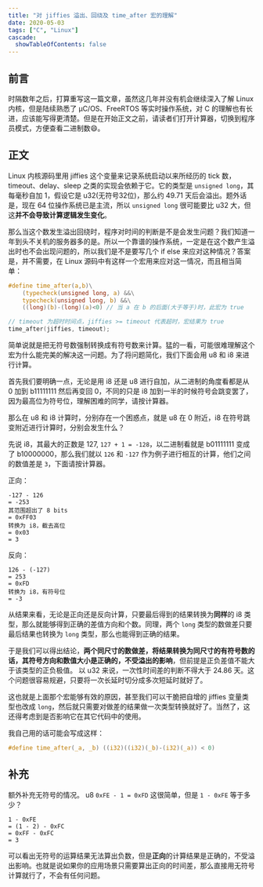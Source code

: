 ```yaml
---
title: "对 jiffies 溢出、回绕及 time_after 宏的理解"
date: 2020-05-03
tags: ["C", "Linux"]
cascade:
  showTableOfContents: false
---
```


## 前言

时隔数年之后，打算重写这一篇文章，虽然这几年并没有机会继续深入了解 Linux 内核，但是陆续熟悉了 μC/OS、FreeRTOS 等实时操作系统，对 C 的理解也有长进，应该能写得更清楚。但是在开始正文之前，请读者们打开计算器，切换到程序员模式，方便查看二进制数😄。

## 正文

Linux 内核源码里用 jiffies 这个变量来记录系统启动以来所经历的 tick 数，timeout、delay、sleep 之类的实现会依赖于它。它的类型是 `unsigned long`，其每毫秒自加 1，假设它是 u32(无符号32位)，那么约 49.71 天后会溢出。题外话是，现在 64 位操作系统已是主流，所以 `unsigned long` 很可能要比 u32 大，但这**并不会导致计算逻辑发生变化**。

那么当这个数发生溢出回绕时，程序对时间的判断是不是会发生问题？我们知道一年到头不关机的服务器多的是。所以一个靠谱的操作系统，一定是在这个数产生溢出时也不会出现问题的，所以我们是不是要写几个 if else 来应对这种情况？答案是，并不需要，在 Linux 源码中有这样一个宏用来应对这一情况，而且相当简单：

```c
#define time_after(a,b)\
    (typecheck(unsigned long, a) &&\
    typecheck(unsigned long, b) &&\
    ((long)(b)-(long)(a)<0) // 当 a 在 b 的后面(大于等于)时，此宏为 true

// timeout 为超时时间点，jiffies >= timeout 代表超时，宏结果为 true
time_after(jiffies, timeout);
```

简单说就是把无符号数强制转换成有符号数来计算。猛的一看，可能很难理解这个宏为什么能完美的解决这一问题。为了将问题简化，我们下面会用 u8 和 i8 来进行计算。

首先我们要明确一点，无论是用 i8 还是 u8 进行自加，从二进制的角度看都是从 0 加到 b11111111 然后再变回 0，不同的只是 i8 加到一半的时候符号会跳变罢了，因为最高位为符号位，理解困难的同学，请按计算器。

那么在 u8 和 i8 计算时，分别存在一个困惑点，就是 u8 在 0 附近，i8 在符号跳变附近进行计算时，分别会发生什么？

先说 i8，其最大的正数是 127, `127 + 1 = -128`，以二进制看就是 b01111111 变成了 b10000000，那么我们就以 `126` 和 `-127` 作为例子进行相互的计算，他们之间的数值差是 `3`，下面请按计算器。

正向：

```
-127 - 126
= -253
其范围超出了 8 bits
= 0xFF03
转换为 i8，截去高位
= 0x03
= 3
```

反向：

```
126 - (-127)
= 253
= 0xFD
转换为 i8，有符号位
= -3
```

从结果来看，无论是正向还是反向计算，只要最后得到的结果转换为**同样**的 i8 类型，那么就能够得到正确的差值方向和个数。同理，两个 `long` 类型的数做差只要最后结果也转换为 `long` 类型，那么也能得到正确的结果。

于是我们可以得出结论，**两个同尺寸的数做差，将结果转换为同尺寸的有符号数的话，其符号方向和数值大小是正确的，不受溢出的影响**，但前提是正负差值不能大于该类型的正负极值。 以 u32 来说，一次性时间差的判断不得大于 24.86 天。这个问题很容易规避，只要将一次长延时切分成多次短延时就好了。

这也就是上面那个宏能够有效的原因，甚至我们可以干脆把自增的 jiffies 变量类型也改成 `long`，然后就只需要对做差的结果做一次类型转换就好了。当然了，这还得考虑到是否影响它在其它代码中的使用。

我自己用的话可能会写成这样：

```c
#define time_after(_a, _b) ((i32)((i32)(_b)-(i32)(_a)) < 0)
```

## 补充

额外补充无符号的情况。 u8 `0xFE - 1 = 0xFD` 这很简单，但是 `1 - 0xFE` 等于多少？

```
1 - 0xFE
= (1 - 2) - 0xFC
= 0xFF - 0xFC
= 3
```

可以看出无符号的运算结果无法算出负数，但是**正向**的计算结果是正确的，不受溢出影响。也就是说如果你的应用场景只需要算出正向的时间差，那么直接用无符号计算就行了，不会有任何问题。
